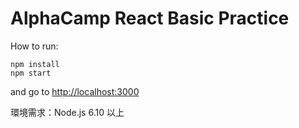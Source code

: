 # AlphaCamp React Basic Practice

How to run:
```
npm install
npm start
```
and go to [http://localhost:3000](http://localhost:3000)

環境需求：Node.js 6.10 以上

